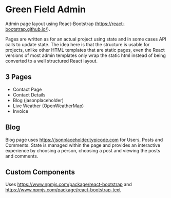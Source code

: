 # Green Field Admin

Admin page layout using React-Bootstrap (https://react-bootstrap.github.io/).

Pages are written as for an actual project using state and in some cases API calls to update state. The idea here is that the structure is usable for projects, unlike other HTML templates that are static pages, even the React versions of most admin templates only wrap the static html instead of being converted to a well structured React layout.

## 3 Pages

- Contact Page
- Contact Details
- Blog (jasonplaceholder)
- Live Weather (OpenWeatherMap)
- Invoice

## Blog 

Blog page uses https://jsonplaceholder.typicode.com for Users, Posts and Comments. State is managed within the page and provides an interactive experience by choosing a person, choosing a post and viewing the posts and comments.

## Custom Components

Uses https://www.npmjs.com/package/react-bootstrap and https://www.npmjs.com/package/react-bootstrap-text 
